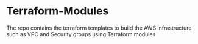 # Terraform-Modules
The repo contains the terraform templates to build the AWS infrastructure such as VPC and Security groups using Terraform modules
